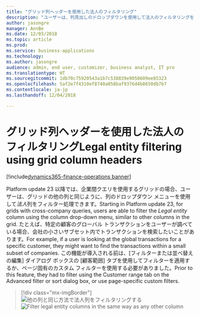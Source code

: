 ```yaml
---
title: "グリッド列ヘッダーを使用した法人のフィルタリング"
description: "ユーザーは、列見出しのドロップダウンを使用して法人のフィルタリングを実行できます。"
author: jasongre
manager: AnnBe
ms.date: 12/03/2018
ms.topic: article
ms.prod: 
ms.service: business-applications
ms.technology: 
ms.author: jasongre
audience: admin, end user, customizer, business analyst, IT pro
ms.translationtype: HT
ms.sourcegitcommit: 1db70c75920543a1b7c538839e9058609ee85323
ms.openlocfilehash: 5af2e7f4310ef8740a058baf9376d4b8650db7b7
ms.contentlocale: ja-jp
ms.lasthandoff: 12/04/2018

---
```


# <a name="legal-entity-filtering-using-grid-column-headers"></a><span data-ttu-id="d9389-103">グリッド列ヘッダーを使用した法人のフィルタリング</span><span class="sxs-lookup"><span data-stu-id="d9389-103">Legal entity filtering using grid column headers</span></span> 

[!include[dynamics365-finance-operations banner](../includes/dynamics365-finance-operations.md)]

<span data-ttu-id="d9389-104">Platform update 23 以降では、企業間クエリを使用するグリッドの場合、ユーザーは、グリッドの他の列と同じように、列のドロップダウン メニューを使用して*法人*列をフィルター処理できます。</span><span class="sxs-lookup"><span data-stu-id="d9389-104">Starting in Platform update 23, for grids with cross-company queries, users are able to filter the *Legal entity* column using the column  drop-down menu, similar to other columns in the grid.</span></span> <span data-ttu-id="d9389-105">たとえば、特定の顧客のグローバル トランザクションをユーザーが調べている場合、会社の小さいサブセット内でトランザクションを検索したいことがあります。</span><span class="sxs-lookup"><span data-stu-id="d9389-105">For example, if a user is looking at the global transactions for a specific customer, they might want to find the transactions within a small subset of companies.</span></span> <span data-ttu-id="d9389-106">この機能が導入される前は、[フィルターまたは並べ替えの編集] ダイアログ ボックスの [顧客範囲] タブを使用してフィルターを適用するか、ページ固有のカスタム フィルターを使用する必要がありました。</span><span class="sxs-lookup"><span data-stu-id="d9389-106">Prior to this feature, they had to filter using the Customer range tab on the Advanced filter or sort dialog box, or use page-specific custom filters.</span></span>  

> [!div class="mx-imgBorder"]
> <span data-ttu-id="d9389-107">![他の列と同じ方法で法人列をフィルタリングする](media/legalEntityFiltering.png  "他の列と同じ方法で法人列をフィルタリングする")</span><span class="sxs-lookup"><span data-stu-id="d9389-107">![Filter legal entity columns in the same way as any other column](media/legalEntityFiltering.png  "Filter legal entity columns in the same way as any other column")</span></span>

